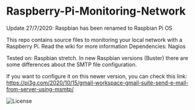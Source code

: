 # Raspberry-Pi-Monitoring-Network
Update 27/7/2020: Raspbian has been renamed to Raspbian Pi OS

This repo contains source files to monitoring your local network with a Raspberry Pi. Read the wiki for more information
Dependencies: Nagios

Tested on: Raspbian stretch. In new Raspbian versions (Buster) there are some differences about the SMTP file configuration.

If you want to configure it on this newer version, you can check this link: https://pi3g.com/2020/10/15/gmail-workspace-gmail-suite-send-e-mail-from-server-using-msmtp/

![License](https://camo.githubusercontent.com/aaf8a1f435ccaeed79a4273402a224a2890ff119/68747470733a2f2f696d672e736869656c64732e696f2f707970692f6c2f707974686f6e2d74656c656772616d2d626f742e737667)
